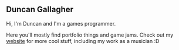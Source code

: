 ## Duncan Gallagher

Hi, I'm Duncan and I'm a games programmer.

Here you'll mostly find portfolio things and game jams. Check out my [website](https://duncangallagher.net) for more cool stuff, including my work as a musician :D

<!--
**dunkz-irl/dunkz-irl** is a ✨ _special_ ✨ repository because its `README.md` (this file) appears on your GitHub profile.

Here are some ideas to get you started:

- 🔭 I’m currently working on ...
- 🌱 I’m currently learning ...
- 👯 I’m looking to collaborate on ...
- 🤔 I’m looking for help with ...
- 💬 Ask me about ...
- 📫 How to reach me: ...
- 😄 Pronouns: ...
- ⚡ Fun fact: ...
-->
